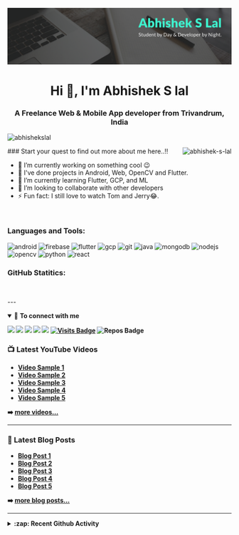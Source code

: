 ![image](https://raw.githubusercontent.com/Abhishek-S-Lal/Abhishek-S-Lal/master/images/header.png)
<h1 align="center">Hi 👋, I'm Abhishek S lal</h1>
<h3 align="center">A Freelance Web & Mobile App developer from Trivandrum, India</h3>

<p align="left"> <img src="https://komarev.com/ghpvc/?username=abhishekslal" alt="abhishekslal" /> </p>
<p><img align = "right" src="https://github-readme-stats.vercel.app/api?username=abhishek-s-lal&show_icons=true" alt="abhishek-s-lal" /></p>
### Start your quest to find out more about me here..!!

- 🔭 I’m currently working on something cool 😉
- 🚀  I've done projects in Android, Web, OpenCV and Flutter.
- 🌱 I’m currently learning Flutter, GCP, and ML
- 👯 I’m looking to collaborate with other developers
- ⚡ Fun fact: I still love to watch Tom and Jerry😂.

<br />

### Languages and Tools:

<p align="left"><img src="https://devicons.github.io/devicon/devicon.git/icons/android/android-original-wordmark.svg" alt="android" width="40" height="40"/> <img src="https://www.vectorlogo.zone/logos/firebase/firebase-icon.svg" alt="firebase" width="40" height="40"/> <img src="https://www.vectorlogo.zone/logos/flutterio/flutterio-icon.svg" alt="flutter" width="40" height="40"/> <img src="https://www.vectorlogo.zone/logos/google_cloud/google_cloud-icon.svg" alt="gcp" width="40" height="40"/> <img src="https://www.vectorlogo.zone/logos/git-scm/git-scm-icon.svg" alt="git" width="40" height="40"/> <img src="https://devicons.github.io/devicon/devicon.git/icons/java/java-original-wordmark.svg" alt="java" width="40" height="40"/> <img src="https://devicons.github.io/devicon/devicon.git/icons/mongodb/mongodb-original-wordmark.svg" alt="mongodb" width="40" height="40"/> <img src="https://devicons.github.io/devicon/devicon.git/icons/nodejs/nodejs-original-wordmark.svg" alt="nodejs" width="40" height="40"/> <img src="https://www.vectorlogo.zone/logos/opencv/opencv-icon.svg" alt="opencv" width="40" height="40"/> <img src="https://devicons.github.io/devicon/devicon.git/icons/python/python-original.svg" alt="python" width="40" height="40"/> <img src="https://devicons.github.io/devicon/devicon.git/icons/react/react-original-wordmark.svg" alt="react" width="40" height="40"/>

<br />

### GitHub Statitics:




<br />

---<details open>
<summary>🤝 <b>To connect with me<b></summary>

<p align = "center">

[<img src="https://img.shields.io/badge/twitter-%231DA1F2.svg?&style=for-the-badge&logo=twitter&logoColor=white" />](https://twitter.com/Pratikpkb) 
[<img src="https://img.shields.io/badge/medium-%2312100E.svg?&style=for-the-badge&logo=medium&logoColor=white" />](https://medium.com/@pratikbaitha04)
[<img src ="https://img.shields.io/badge/portfolio-web-%23.svg?&style=for-the-badge&logo=&logoColor=white%22">](https://pr2tik1.github.io/)
[<img src="https://img.shields.io/badge/linkedin-%230077B5.svg?&style=for-the-badge&logo=linkedin&logoColor=white" />](https://www.linkedin.com/in/pratik-kumar04/)
[<img src = "https://img.shields.io/badge/instagram-%23E4405F.svg?&style=for-the-badge&logo=instagram&logoColor=white">](https://www.instagram.com/pratikkumar04/)
[![Visits Badge](https://badges.pufler.dev/visits/pr2tik1/pr2tik1?style=for-the-badge&color=blue)](https://github.com/pr2tik1/pr2tik1)
![Repos Badge](https://badges.pufler.dev/repos/pr2tik1?style=for-the-badge&color=red)

</p>

</details>

### 📺 Latest YouTube Videos

<!-- YOUTUBE:START -->
- [Video Sample 1](https://youtu.be/gFBEg0_pVCs)
- [Video Sample 2](https://youtu.be/gFBEg0_pVCs)
- [Video Sample 3](https://youtu.be/gFBEg0_pVCs)
- [Video Sample 4](https://youtu.be/gFBEg0_pVCs)
- [Video Sample 5](https://youtu.be/gFBEg0_pVCs)
<!-- YOUTUBE:END -->

➡️ [more videos...](https://youtube.com/abhishekslal)

---

### 📕 Latest Blog Posts

<!-- BLOG-POST-LIST:START -->
- [Blog Post 1](https://www.blogger.com/blog/post/edit/7395802012660114532/9113600802005672765)
- [Blog Post 2](https://www.blogger.com/blog/post/edit/7395802012660114532/9113600802005672765)
- [Blog Post 3](https://www.blogger.com/blog/post/edit/7395802012660114532/9113600802005672765)
- [Blog Post 4](https://www.blogger.com/blog/post/edit/7395802012660114532/9113600802005672765)
- [Blog Post 5](https://www.blogger.com/blog/post/edit/7395802012660114532/9113600802005672765)
<!-- BLOG-POST-LIST:END -->

➡️ [more blog posts...](https://www.blogger.com/blog/posts/7395802012660114532#allposts)

---

<details>
  <summary>:zap: Recent Github Activity</summary>
  
<!--START_SECTION:activity-->

<!--END_SECTION:activity-->

</details>
<br />
